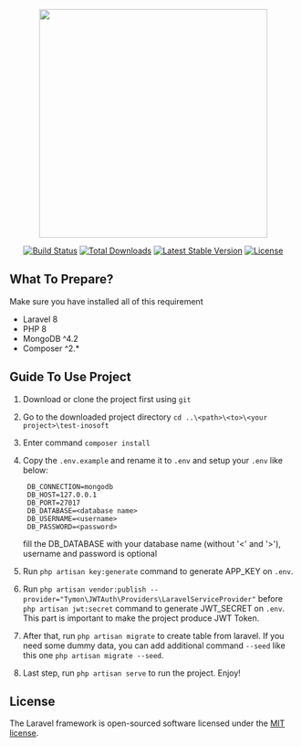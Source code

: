 <p align="center"><a href="https://laravel.com" target="_blank"><img src="https://raw.githubusercontent.com/laravel/art/master/logo-lockup/5%20SVG/2%20CMYK/1%20Full%20Color/laravel-logolockup-cmyk-red.svg" width="400"></a></p>

<p align="center">
<a href="https://travis-ci.org/laravel/framework"><img src="https://travis-ci.org/laravel/framework.svg" alt="Build Status"></a>
<a href="https://packagist.org/packages/laravel/framework"><img src="https://img.shields.io/packagist/dt/laravel/framework" alt="Total Downloads"></a>
<a href="https://packagist.org/packages/laravel/framework"><img src="https://img.shields.io/packagist/v/laravel/framework" alt="Latest Stable Version"></a>
<a href="https://packagist.org/packages/laravel/framework"><img src="https://img.shields.io/packagist/l/laravel/framework" alt="License"></a>
</p>

## What To Prepare?
Make sure you have installed all of this requirement

- Laravel 8
- PHP 8
- MongoDB ^4.2
- Composer ^2.*

## Guide To Use Project

1. Download or clone the project first using `git`
2. Go to the downloaded project directory `cd ..\<path>\<to>\<your project>\test-inosoft`
3. Enter command `composer install`
4. Copy the `.env.example` and rename it to `.env` and setup your `.env` like below:
    
        DB_CONNECTION=mongodb
        DB_HOST=127.0.0.1
        DB_PORT=27017
        DB_DATABASE=<database name>
        DB_USERNAME=<username>
        DB_PASSWORD=<password>
        
   fill the DB_DATABASE with your database name (without '<' and '>'), username and password is optional

5. Run `php artisan key:generate` command to generate APP_KEY on `.env`.
6. Run `php artisan vendor:publish --provider="Tymon\JWTAuth\Providers\LaravelServiceProvider"` before `php artisan jwt:secret` command to generate JWT_SECRET on `.env`. This part is important to make the project produce JWT Token.

7. After that, run `php artisan migrate` to create table from laravel. If you need some dummy data, you can add additional command `--seed` like this one `php artisan migrate --seed`.

8. Last step, run `php artisan serve` to run the project. Enjoy!

## License

The Laravel framework is open-sourced software licensed under the [MIT license](https://opensource.org/licenses/MIT).